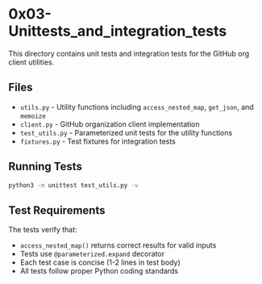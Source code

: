 # 0x03-Unittests_and_integration_tests

This directory contains unit tests and integration tests for the GitHub org client utilities.

## Files

- `utils.py` - Utility functions including `access_nested_map`, `get_json`, and `memoize`
- `client.py` - GitHub organization client implementation
- `test_utils.py` - Parameterized unit tests for the utility functions
- `fixtures.py` - Test fixtures for integration tests

## Running Tests

```bash
python3 -m unittest test_utils.py -v
```

## Test Requirements

The tests verify that:
- `access_nested_map()` returns correct results for valid inputs
- Tests use `@parameterized.expand` decorator
- Each test case is concise (1-2 lines in test body)
- All tests follow proper Python coding standards
